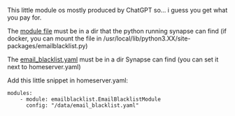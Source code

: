 This little module os mostly produced by ChatGPT so... i guess you get what you pay for.

The [module file](https://github.com/daedric7/synapse-email-blacklist-module/blob/main/emailblacklist.py) must be in a dir that the python running synapse can find (if docker, you can mount the file in /usr/local/lib/python3.XX/site-packages/emailblacklist.py)

The [email_blacklist.yaml](https://github.com/daedric7/synapse-email-blacklist-module/blob/main/emailblacklist.py) must be in a dir Synapse can find (you can set it next to homeserver.yaml)

Add this little snippet in homeserver.yaml:

```
modules:
    - module: emailblacklist.EmailBlacklistModule
      config: "/data/email_blacklist.yaml"
```
